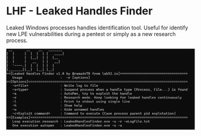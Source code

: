 # LHF - Leaked Handles Finder
Leaked Windows processes handles identification tool. Useful for identify new LPE vulnerabilities during a pentest or simply as a new research process.

![](Images/Help.png)

